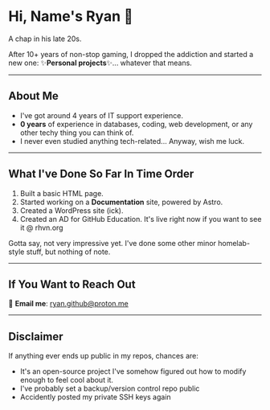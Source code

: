 # Hi, Name's Ryan 👋  
A chap in his late 20s.  

After 10+ years of non-stop gaming, I dropped the addiction and started a new one: ✨**Personal projects**✨... whatever that means.  

---

## About Me  
- I've got around 4 years of IT support experience.  
- **0 years** of experience in databases, coding, web development, or any other techy thing you can think of.  
- I never even studied anything tech-related... Anyway, wish me luck.  

---

## What I've Done So Far In Time Order  
1. Built a basic HTML page.  
2. Started working on a **Documentation** site, powered by Astro.  
3. Created a WordPress site (ick).
4. Created an AD for GitHub Education. It's live right now if you want to see it @ rhvn.org 

Gotta say, not very impressive yet. I've done some other minor homelab-style stuff, but nothing of note.  

---

## If You Want to Reach Out  
📧 **Email me**: [ryan.github@proton.me](mailto:ryan.github@proton.me)  

---

## Disclaimer  
If anything ever ends up public in my repos, chances are:  
- It's an open-source project I've somehow figured out how to modify enough to feel cool about it.  
- I've probably set a backup/version control repo public
- Accidently posted my private SSH keys again 
